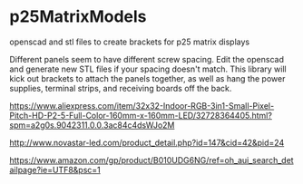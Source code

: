 # p25MatrixModels
openscad and stl files to create brackets for p25 matrix displays


Different panels seem to have different screw spacing. Edit the openscad and generate new STL files if your spacing doesn't match.
This library will kick out brackets to attach the panels together, as well as hang the power supplies, terminal strips, and receiving boards off the back.

https://www.aliexpress.com/item/32x32-Indoor-RGB-3in1-Small-Pixel-Pitch-HD-P2-5-Full-Color-160mm-x-160mm-LED/32728364405.html?spm=a2g0s.9042311.0.0.3ac84c4dsWJo2M

http://www.novastar-led.com/product_detail.php?id=147&cid=42&pid=24

https://www.amazon.com/gp/product/B010UDG6NG/ref=oh_aui_search_detailpage?ie=UTF8&psc=1
